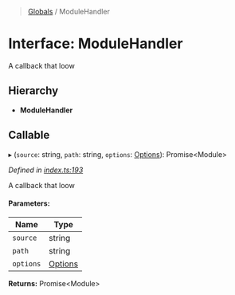 > [Globals](../globals.md) / ModuleHandler

# Interface: ModuleHandler

A callback that loow

## Hierarchy

* **ModuleHandler**

## Callable

▸ (`source`: string, `path`: string, `options`: [Options](options.md)): Promise\<Module>

*Defined in [index.ts:193](https://github.com/FranckFreiburger/vue3-sfc-loader/blob/a9f0d3d/src/index.ts#L193)*

A callback that loow

#### Parameters:

Name | Type |
------ | ------ |
`source` | string |
`path` | string |
`options` | [Options](options.md) |

**Returns:** Promise\<Module>
